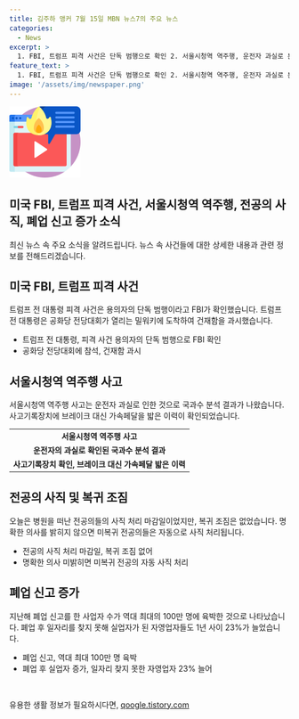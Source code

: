 ```yaml
---
title: 김주하 앵커 7월 15일 MBN 뉴스7의 주요 뉴스
categories:
  - News
excerpt: >
  1. FBI, 트럼프 피격 사건은 단독 범행으로 확인 2. 서울시청역 역주행, 운전자 과실로 분석 결과 3. 전공의, 사직 처리 마감일에도 복귀 조짐 없어 4. 폐업 신고 역대 최대, 100만 명 육박 5. 자영업자 실업자 증가, 23% 늘어
feature_text: >
  1. FBI, 트럼프 피격 사건은 단독 범행으로 확인 2. 서울시청역 역주행, 운전자 과실로 분석 결과 3. 전공의, 사직 처리 마감일에도 복귀 조짐 없어 4. 폐업 신고 역대 최대, 100만 명 육박 5. 자영업자 실업자 증가, 23% 늘어
image: '/assets/img/newspaper.png'
---
```


<p><img src="/assets/img/news.png" alt="rentncar 속보" /></p>

<h2><b>미국 FBI, 트럼프 피격 사건, 서울시청역 역주행, 전공의 사직, 폐업 신고 증가 소식</b></h2>

<p data-ke-size="size16">최신 뉴스 속 주요 소식을 알려드립니다. 뉴스 속 사건들에 대한 상세한 내용과 관련 정보를 전해드리겠습니다.</p>

<h2 data-ke-size="size26">미국 FBI, 트럼프 피격 사건</h2>

<p data-ke-size="size16">트럼프 전 대통령 피격 사건은 용의자의 단독 범행이라고 FBI가 확인했습니다. 트럼프 전 대통령은 공화당 전당대회가 열리는 밀워키에 도착하여 건재함을 과시했습니다.</p>

<ul>
  <li>트럼프 전 대통령, 피격 사건 용의자의 단독 범행으로 FBI 확인</li>
  <li>공화당 전당대회에 참석, 건재함 과시</li>
</ul>

<h2 data-ke-size="size26">서울시청역 역주행 사고</h2>

<p data-ke-size="size16">서울시청역 역주행 사고는 운전자 과실로 인한 것으로 국과수 분석 결과가 나왔습니다. 사고기록장치에 브레이크 대신 가속페달을 밟은 이력이 확인되었습니다.</p>

<table>
  <tr>
    <td style="text-align: center; height: 17px;"><b>서울시청역 역주행 사고</b></td>
  </tr>
  <tr>
    <td style="text-align: center; height: 17px;"><b>운전자의 과실로 확인된 국과수 분석 결과</b></td>
  </tr>
  <tr>
    <td style="text-align: center; height: 17px;"><b>사고기록장치 확인, 브레이크 대신 가속페달 밟은 이력</b></td>
  </tr>
</table>

<h2 data-ke-size="size26">전공의 사직 및 복귀 조짐</h2>

<p data-ke-size="size16">오늘은 병원을 떠난 전공의들의 사직 처리 마감일이었지만, 복귀 조짐은 없었습니다. 명확한 의사를 밝히지 않으면 미복귀 전공의들은 자동으로 사직 처리됩니다.</p>

<ul>
  <li>전공의 사직 처리 마감일, 복귀 조짐 없어</li>
  <li>명확한 의사 미밝히면 미복귀 전공의 자동 사직 처리</li>
</ul>

<h2 data-ke-size="size26">폐업 신고 증가</h2>

<p data-ke-size="size16">지난해 폐업 신고를 한 사업자 수가 역대 최대의 100만 명에 육박한 것으로 나타났습니다. 폐업 후 일자리를 찾지 못해 실업자가 된 자영업자들도 1년 사이 23%가 늘었습니다.</p>

<ul>
  <li>폐업 신고, 역대 최대 100만 명 육박</li>
  <li>폐업 후 실업자 증가, 일자리 찾지 못한 자영업자 23% 늘어</li>
</ul>

<p data-ke-size="size16">&nbsp;</p>
유용한 생활 정보가 필요하시다면, <a href="https://qoogle.tistory.com" rel="dofollow">qoogle.tistory.com</a>


